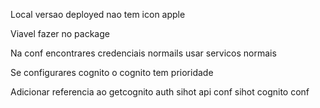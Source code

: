 Local versao deployed nao tem icon apple

Viavel fazer no package

Na conf encontrares credenciais normails usar servicos normais

Se configurares cognito o cognito tem prioridade

Adicionar referencia ao getcognito auth
sihot api conf
sihot cognito conf
